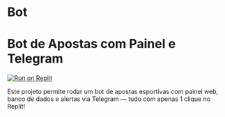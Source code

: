 # Bot
# Bot de Apostas com Painel e Telegram

[![Run on Replit](https://replit.com/badge/github/luizlfe123/bot-apostas)](https://replit.com/github/luizlfe123/bot-apostas)

Este projeto permite rodar um bot de apostas esportivas com painel web, banco de dados e alertas via Telegram — tudo com apenas 1 clique no Replit!
